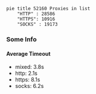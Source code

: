 
```mermaid
pie title 52160 Proxies in list
    "HTTP" : 28586
    "HTTPS": 10916
    "SOCKS" : 19173
```

### Some Info
#### Average Timeout

- mixed: 3.8s
- http: 2.1s
- https: 8.1s
- socks: 6.2s
